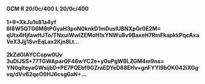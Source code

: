 #### GCM R 20/0c/400 L 20/0c/400
**1+9+XkJu1s81a4yf**<br/>**6I8W5QTG6M8tPGyaH3poN0knkD1mDuslUBNXpGr0E2M=**<br/>**qUtx4HjfawHJTo/TNxuiWwlZEMoH1xYNWu8v9BaxeH7RmFkapkkPqcAxaVeX3Jjj1SvrEqLax2Kjn8Lt...**<br/><br/>
**2kZdGlAYCCopw0Uv**<br/>**3uDIJSS+77TGWAparQF46wYC2e+y0uPgWBLZGM4m9ns=**<br/>**YN0qlteyaGWsijbD+PE7PQEbf9GZraEDYeD88EHv+gnFYYl9bOKG42iXGgvq/dVv62qeO0HJ6csg6aN+...**